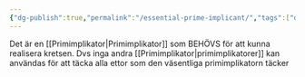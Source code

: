 ```yaml
---
{"dg-publish":true,"permalink":"/essential-prime-implicant/","tags":["digitalteknik"]}
---
```




Det är en [[Primimplikator\|Primimplikator]] som BEHÖVS för att kunna realisera kretsen. Dvs inga andra [[Primimplikator\|primimplikatorer]] kan användas för att täcka alla ettor som den väsentliga primimplikatorn täcker